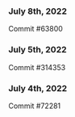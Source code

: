 ### July 8th, 2022

Commit #63800

### July 5th, 2022

Commit #314353


### July 4th, 2022

Commit #72281
